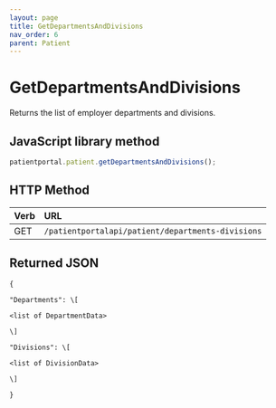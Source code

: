 ```yaml
---
layout: page
title: GetDepartmentsAndDivisions
nav_order: 6
parent: Patient
---
```


# GetDepartmentsAndDivisions

Returns the list of employer departments and divisions.

## JavaScript library method

```javascript
patientportal.patient.getDepartmentsAndDivisions();
```

## HTTP Method

| Verb | URL                                               |
|:-----|:--------------------------------------------------|
| GET | `/patientportalapi/patient/departments-divisions` |

## Returned JSON

```
{

"Departments": \[

<list of DepartmentData>

\]

"Divisions": \[

<list of DivisionData>

\]

}
```
